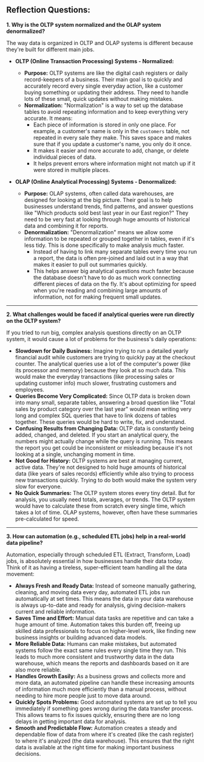 ## Reflection Questions:

**1. Why is the OLTP system normalized and the OLAP system denormalized?**

The way data is organized in OLTP and OLAP systems is different because they're built for different main jobs.

* **OLTP (Online Transaction Processing) Systems - Normalized:**
    * **Purpose:** OLTP systems are like the digital cash registers or daily record-keepers of a business. Their main goal is to quickly and accurately record every single everyday action, like a customer buying something or updating their address. They need to handle lots of these small, quick updates without making mistakes.
    * **Normalization:** "Normalization" is a way to set up the database tables to avoid repeating information and to keep everything very accurate. It means:
        * Each piece of information is stored in only one place. For example, a customer's name is only in the `customers` table, not repeated in every sale they make. This saves space and makes sure that if you update a customer's name, you only do it once.
        * It makes it easier and more accurate to add, change, or delete individual pieces of data.
        * It helps prevent errors where information might not match up if it were stored in multiple places.

* **OLAP (Online Analytical Processing) Systems - Denormalized:**
    * **Purpose:** OLAP systems, often called data warehouses, are designed for looking at the big picture. Their goal is to help businesses understand trends, find patterns, and answer questions like "Which products sold best last year in our East region?" They need to be very fast at looking through huge amounts of historical data and combining it for reports.
    * **Denormalization:** "Denormalization" means we allow some information to be repeated or grouped together in tables, even if it's less tidy. This is done specifically to make analysis much faster.
        * Instead of having to link many separate tables every time you run a report, the data is often pre-joined and laid out in a way that makes it easier to pull out summaries quickly.
        * This helps answer big analytical questions much faster because the database doesn't have to do as much work connecting different pieces of data on the fly. It's about optimizing for speed when you're reading and combining large amounts of information, not for making frequent small updates.

---

**2. What challenges would be faced if analytical queries were run directly on the OLTP system?**

If you tried to run big, complex analysis questions directly on an OLTP system, it would cause a lot of problems for the business's daily operations:

* **Slowdown for Daily Business:** Imagine trying to run a detailed yearly financial audit while customers are trying to quickly pay at the checkout counter. The analytical queries use a lot of the computer's power (like its processor and memory) because they look at so much data. This would make the everyday transactions (like processing sales or updating customer info) much slower, frustrating customers and employees.
* **Queries Become Very Complicated:** Since OLTP data is broken down into many small, separate tables, answering a broad question like "Total sales by product category over the last year" would mean writing very long and complex SQL queries that have to link dozens of tables together. These queries would be hard to write, fix, and understand.
* **Confusing Results from Changing Data:** OLTP data is constantly being added, changed, and deleted. If you start an analytical query, the numbers might actually change while the query is running. This means the report you get could be inconsistent or misleading because it's not looking at a single, unchanging moment in time.
* **Not Good for History:** OLTP systems are best at managing current, active data. They're not designed to hold huge amounts of historical data (like years of sales records) efficiently while also trying to process new transactions quickly. Trying to do both would make the system very slow for everyone.
* **No Quick Summaries:** The OLTP system stores every tiny detail. But for analysis, you usually need totals, averages, or trends. The OLTP system would have to calculate these from scratch every single time, which takes a lot of time. OLAP systems, however, often have these summaries pre-calculated for speed.

---

**3. How can automation (e.g., scheduled ETL jobs) help in a real-world data pipeline?**

Automation, especially through scheduled ETL (Extract, Transform, Load) jobs, is absolutely essential in how businesses handle their data today. Think of it as having a tireless, super-efficient team handling all the data movement:

* **Always Fresh and Ready Data:** Instead of someone manually gathering, cleaning, and moving data every day, automated ETL jobs run automatically at set times. This means the data in your data warehouse is always up-to-date and ready for analysis, giving decision-makers current and reliable information.
* **Saves Time and Effort:** Manual data tasks are repetitive and can take a huge amount of time. Automation takes this burden off, freeing up skilled data professionals to focus on higher-level work, like finding new business insights or building advanced data models.
* **More Reliable Data:** Humans can make mistakes, but automated systems follow the exact same rules every single time they run. This leads to much more consistent and trustworthy data in the data warehouse, which means the reports and dashboards based on it are also more reliable.
* **Handles Growth Easily:** As a business grows and collects more and more data, an automated pipeline can handle these increasing amounts of information much more efficiently than a manual process, without needing to hire more people just to move data around.
* **Quickly Spots Problems:** Good automated systems are set up to tell you immediately if something goes wrong during the data transfer process. This allows teams to fix issues quickly, ensuring there are no long delays in getting important data for analysis.
* **Smooth and Predictable Flow:** Automation creates a steady and dependable flow of data from where it's created (like the cash register) to where it's analyzed (the data warehouse). This ensures that the right data is available at the right time for making important business decisions.